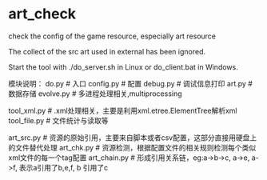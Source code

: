 # art_check
check  the config of the game resource, especially art resource

The collect of the src art used in external has been ignored.

Start the tool with ./do_server.sh in Linux or do_client.bat in Windows.

模块说明：
do.py	    # 入口
config.py	# 配置
debug.py	# 调试信息打印
art.py		# 数据存储
evolve.py	# 多进程处理相关,multiprocessing

tool_xml.py	  # .xml处理相关，主要是利用xml.etree.ElementTree解析xml
tool_file.py	# 文件统计与读取等

art_src.py	  # 资源的原始引用，主要来自脚本或者csv配置，这部分直接用硬盘上的文件替代处理
art_chk.py	  # 资源检测，根据配置文件的相关规则检测每个类似xml文件的每一个tag配置
art_chain.py	# 形成引用关系链，eg:a->b->c, a->e, a->f, 表示a引用了b,e,f, b 引用了c
